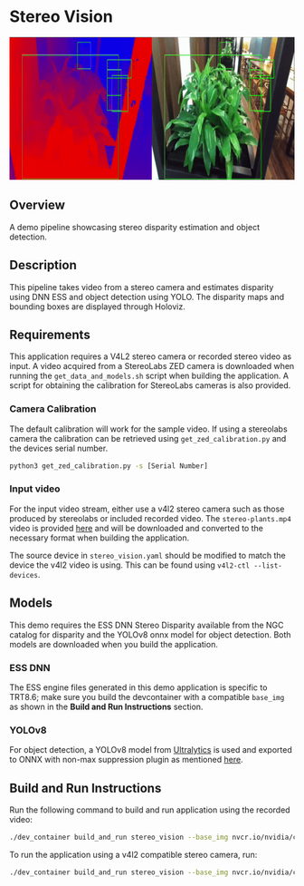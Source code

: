 # Stereo Vision

<p align="center">
  <img src="./images/plants.gif" alt="Holoscan Stereo Vision">
</p>

## Overview

A demo pipeline showcasing stereo disparity estimation and object detection.

## Description

This pipeline takes video from a stereo camera and estimates disparity using DNN ESS and object
detection using YOLO. The disparity maps and bounding boxes are displayed through Holoviz.

## Requirements

This application requires a V4L2 stereo camera or recorded stereo video as input. A video acquired from a StereoLabs ZED
camera is downloaded when running the `get_data_and_models.sh` script when building the application.
A script for obtaining the calibration for StereoLabs cameras is also provided.

### Camera Calibration

The default calibration will work for the sample video. If using a stereolabs camera the calibration
can be retrieved using `get_zed_calibration.py` and the devices serial number.

```sh
python3 get_zed_calibration.py -s [Serial Number]
```

### Input video

For the input video stream, either use a v4l2 stereo camera such as those produced by stereolabs or included recorded video.
The `stereo-plants.mp4` video is provided [here](https://catalog.ngc.nvidia.com/orgs/nvidia/teams/clara-holoscan/resources/holoscan_stereo_video) and will be downloaded and converted to the necessary format when building the application.

The source device in `stereo_vision.yaml` should be modified to match the device the v4l2 video is
using. This can be found using `v4l2-ctl --list-devices`.


## Models

This demo requires the ESS DNN Stereo Disparity available from the NGC catalog for disparity and the
YOLOv8 onnx model for object detection. Both models are downloaded when you build the application.

### ESS DNN

The ESS engine files generated in this demo application is specific to TRT8.6; make sure
you build the devcontainer with a compatible `base_img` as shown in the <b>Build and Run Instructions</b> section.

### YOLOv8

For object detection, a YOLOv8 model from [Ultralytics](https://docs.ultralytics.com/models/yolov8/) is used
and exported to ONNX with non-max suppression plugin as mentioned [here](https://github.com/triple-Mu/YOLOv8-TensorRT).

## Build and Run Instructions

Run the following command to build and run application using the recorded video:
```sh
./dev_container build_and_run stereo_vision --base_img nvcr.io/nvidia/clara-holoscan/holoscan:v2.4.0-dgpu
```

To run the application using a v4l2 compatible stereo camera, run:
```sh
./dev_container build_and_run stereo_vision --base_img nvcr.io/nvidia/clara-holoscan/holoscan:v2.4.0-dgpu --run_args "--source v4l2"
```
